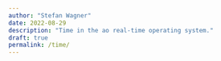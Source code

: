 ```yaml
---
author: "Stefan Wagner"
date: 2022-08-29
description: "Time in the ao real-time operating system."
draft: true
permalink: /time/
---
```

